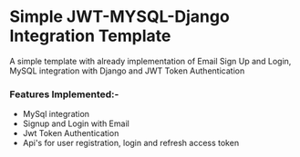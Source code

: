# Simple JWT-MYSQL-Django Integration Template
A simple template with already implementation of Email Sign Up and Login, MySQL integration with Django and JWT Token Authentication

### Features Implemented:-
* MySql integration
* Signup and Login with Email
* Jwt Token Authentication
* Api's for user registration, login and refresh access token
